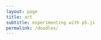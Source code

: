 ```yaml
---
layout: page
title: art
subtitle: experimenting with p5.js
permalink: /doodles/
---
```


<div class="doodle" id="flow-field" style="width: 100%; height: 250px;"></div>

<div class="doodle" id="smooth-curve" style="width: 100%; height: 250px;"></div>

<div class="doodle" id="web-voronoi" style="width: 100%; height: 250px;"></div>

<div class="doodle" id="blue-noise" style="width: 100%; height: 250px;"></div>

<div class="doodle" id="sierpinski-triangle" style="width: 100%; height: 250px;"></div>

<div class="doodle" id="weierstrass" style="width: 100%; height: 250px;"></div>

<div class="doodle" id="hilbert-curve" style="width: 100%; height: 250px;"></div>

<div class="doodle" id="bifurcation" style="width: 100%; height: 250px;"></div>



<!-- <div class="doodle" id="web-voronoi" style="width: 100%; height: 250px;"></div>


<div class="doodle" id="honeycomb-voronoi" style="width: 100%; height: 250px;"></div>

<div class="doodle" id="random-voronoi" style="width: 100%; height: 250px;"></div>
 -->


